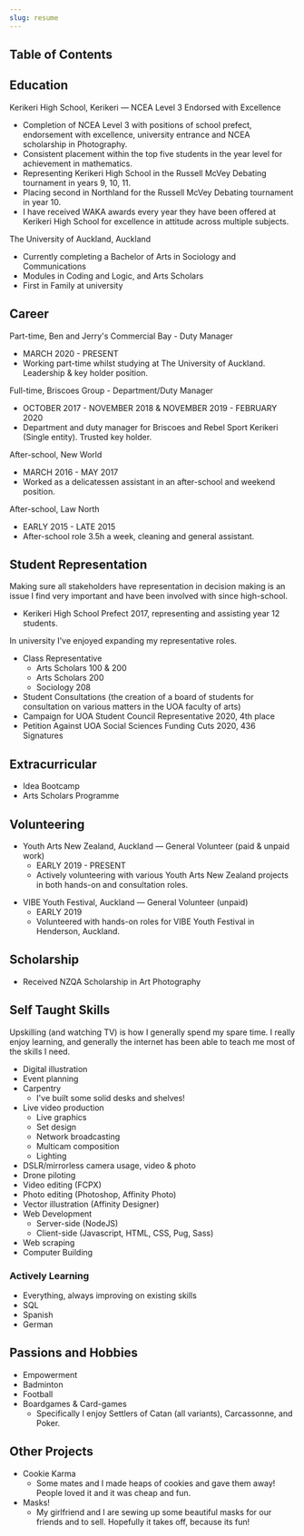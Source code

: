 ```yaml
---
slug: resume
---
```


## Table of Contents

## Education

Kerikeri High School, Kerikeri — NCEA Level 3 Endorsed with Excellence

- Completion of NCEA Level 3 with positions of school prefect, endorsement with excellence, university entrance and NCEA scholarship in Photography.
- Consistent placement within the top five students in the year level for achievement in mathematics.
- Representing Kerikeri High School in the Russell McVey Debating tournament in years 9, 10, 11.
- Placing second in Northland for the Russell McVey Debating tournament in year 10.
- I have received WAKA awards every year they have been offered at Kerikeri High School for excellence in attitude across multiple subjects.

The University of Auckland, Auckland

- Currently completing a Bachelor of Arts in Sociology and Communications
- Modules in Coding and Logic, and Arts Scholars
- First in Family at university

## Career

Part-time, Ben and Jerry's Commercial Bay - Duty Manager

- MARCH 2020 - PRESENT
- Working part-time whilst studying at The University of Auckland. Leadership & key holder position.

Full-time, Briscoes Group - Department/Duty Manager

- OCTOBER 2017 - NOVEMBER 2018 & NOVEMBER 2019 - FEBRUARY 2020
- Department and duty manager for Briscoes and Rebel Sport Kerikeri (Single entity). Trusted key holder.

After-school, New World

- MARCH 2016 - MAY 2017
- Worked as a delicatessen assistant in an after-school and weekend position.

After-school, Law North

- EARLY 2015 - LATE 2015
- After-school role 3.5h a week, cleaning and general assistant.

## Student Representation

Making sure all stakeholders have representation in decision making is an issue I find very important and have been involved with since high-school.

- Kerikeri High School Prefect 2017, representing and assisting year 12 students.

In university I've enjoyed expanding my representative roles.

- Class Representative
  - Arts Scholars 100 & 200
  - Arts Scholars 200
  - Sociology 208
- Student Consultations (the creation of a board of students for consultation on various matters in the UOA faculty of arts)
- Campaign for UOA Student Council Representative 2020, 4th place
- Petition Against UOA Social Sciences Funding Cuts 2020, 436 Signatures

## Extracurricular

- Idea Bootcamp
- Arts Scholars Programme

## Volunteering

- Youth Arts New Zealand, Auckland — General Volunteer (paid & unpaid work)
  - EARLY 2019 - PRESENT
  - Actively volunteering with various Youth Arts New Zealand projects in both hands-on and consultation roles.

* VIBE Youth Festival, Auckland — General Volunteer (unpaid)
  - EARLY 2019
  - Volunteered with hands-on roles for VIBE Youth Festival in Henderson, Auckland.

## Scholarship

- Received NZQA Scholarship in Art Photography

## Self Taught Skills

Upskilling (and watching TV) is how I generally spend my spare time. I really enjoy learning,
and generally the internet has been able to teach me most of the skills I need.

- Digital illustration
- Event planning
- Carpentry
  - I've built some solid desks and shelves!
- Live video production
  - Live graphics
  - Set design
  - Network broadcasting
  - Multicam composition
  - Lighting
- DSLR/mirrorless camera usage, video & photo
- Drone piloting
- Video editing (FCPX)
- Photo editing (Photoshop, Affinity Photo)
- Vector illustration (Affinity Designer)
- Web Development
  - Server-side (NodeJS)
  - Client-side (Javascript, HTML, CSS, Pug, Sass)
- Web scraping
- Computer Building

### Actively Learning

- Everything, always improving on existing skills
- SQL
- Spanish
- German

## Passions and Hobbies

- Empowerment
- Badminton
- Football
- Boardgames & Card-games
  - Specifically I enjoy Settlers of Catan (all variants), Carcassonne, and Poker.

## Other Projects

- Cookie Karma
  - Some mates and I made heaps of cookies and gave them away! People loved it and it was cheap and fun.
- Masks!
  - My girlfriend and I are sewing up some beautiful masks for our friends and to sell. Hopefully it takes off, because its fun!
